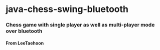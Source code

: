 # java-chess-swing-bluetooth
### Chess game with single player as well as multi-player mode over bluetooth
#### From LeeTaehoon

